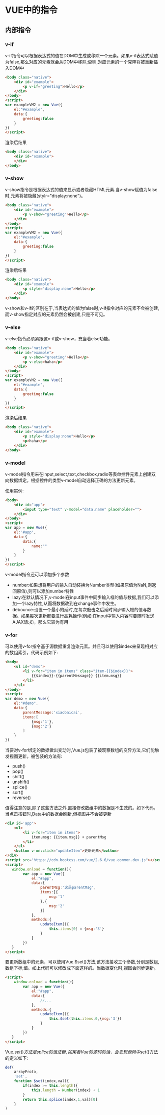 # VUE中的指令

## 内部指令

### v-if

v-if指令可以根据表达式的值在DOM中生成或移除一个元素。如果v-if表达式赋值为false,那么对应的元素就会从DOM中移除;否则,对应元素的一个克隆将被重新插入DOM中

``` html
<body class="native">
    <div id="example">
        <p v-if="greeting">Hello</p>
    </div>
</body>
<script>
var exampleVM2 = new Vue({
    el:"#example",
    data:{
        greeting:false
    }
})
</script>
```

渲染后结果

``` html
<body class="native">
    <div id="example">
    </div>
</body>
```

### v-show

v-show指令是根据表达式的值来显示或者隐藏HTML元素.当v-show赋值为false时,元素将被隐藏(stylr="display:none")。

``` html
<body class="native">
    <div id="example">
        <p v-show="greeting">Hello</p>
    </div>
</body>
<script>
var exampleVM2 = new Vue({
    el:"#example",
    data:{
        greeting:false
    }
})
</script>
```

渲染后结果

``` html
<body class="native">
    <div id="example">
        <p style="display:none">Hello</p>
    </div>
</body>
```

v-show和v-if的区别在于,当表达式的值为false时,v-if指令对应的元素不会被创建,而v-show指定对应的元素仍然会被创建,只是不可见。

### v-else

v-else指令必须紧跟这v-if或v-show，充当着else功能。

``` html
<body class="native">
    <div id="example">
        <p v-show="greeting">Hello</p>
        <p v-else>haha</p>
    </div>
</body>
<script>
var exampleVM2 = new Vue({
    el:"#example",
    data:{
        greeting:false
    }
})
</script>
```

渲染后结果

``` html
<body class="native">
    <div id="example">
        <p style="display:none">Hello</p>
        <p>haha</p>
    </div>
</body>
```

### v-model

v-model指令用来在input,select,text,checkbox,radio等表单控件元素上创建双向数据绑定。根据控件的类型v-model自动选择正确的方法更新元素。

使用实例:

``` html
<body>
    <div id="app">
        <input type="text" v-model="data.name" placeholder="">
    </div>
</body>
<script>
var app = new Vue({
    el:'#app',
    data:{
        data:{
            name:""
        }
    }
})
</script>
```

v-model指令还可以添加多个参数

* number:如果想将用户的输入自动装换为Number类型(如果原值为NaN,则返回原值),则可以添加number特性
* lazy:在默认情况下,v-model在input事件中同步输入框的值与数据,我们可以添加一个lazy特性,从而将数据改到在change事件中发生。
* debounce:设置一个最小的延时,在每次敲击之后延时同步输入框的值与数据。如果每次更新都要进行高耗操作(例如:在input中输入内容时要随时发送AJAX请求)，那么它较为有用

### v-for

可以使用v-for指令基于源数据重复渲染元素。并且可以使用$index来呈现相对应的数组索引，代码示例如下:

``` html
<body>
    <ul id="demo">
        <li v-for="item in items" class="item-{{$index}}">
            {{$index}}-{{parentMessage}} {{item.msg}}
        </li>
    </ul>
</body>
<script>
var demo = new Vue({
    el:"#demo",
    data:{
        parentMessage:'xiaobaicai',
        items:[
            {msg:'1'},
            {msg:'2'}
        ]
    }
})
```

当要对v-for绑定的数据做出变动时,Vue.js包装了被观察数组的变异方法,它们能触发视图更新。被包装的方法有:

* push()
* pop()
* shift()
* unshift()
* splice()
* sort()
* reverse()

值得注意的是,除了这些方法之外,直接修改数组中的数据是不生效的。如下代码，当点击按钮时,Data中的数据会刷新,但视图并不会被更新

``` html
<div id='app'>
    <ul>
        <li v-for="item in items">
            item.msg: {{item.msg}} + parentMsg
        </li>
    </ul>
    <button v-on:click="updateItem">更新元素</button>
</div>
<script src="https://cdn.bootcss.com/vue/2.6.6/vue.common.dev.js"></script>
<script>
   window.onload = function(){
        var app = new Vue({
            el:"#app",
            data:{
                parentMsg:'这是parentMsg',
                items:[{
                    msg:'1'
                },{
                    msg:'2'
                }]
            },
            methods:{
                updateItem(){
                    this.items[0] = {msg:'3'}
                }
            }
        })
   }
</script>
```

要更新数组中的元素，可以使用Vue.$set()方法,该方法接收三个参数,分别是数组,数组下标,值。如上代码可以修改成下面这样的。当数据变化时,视图会同步更新。

``` html
<script>
    window.onload = function(){
        var app = new Vue({
            el:"#app",
            data:{
                //...
            },
            methods:{
                updateItem(){
                    this.$set(this.items,0,{msg:'3'})
                }
            }
        })
   }
</script>
```

Vue.$set()方法是splice的语法糖,如果看Vue的源码的话，会发现源码中$set()方法的定义如下:

``` javascript
def(
    arrayProto,
    'set',
    function $set(index,val){
        if(index >= this.length){
            this.length = Number(index) + 1
        }
        return this.splice(index,1,val)[0]
    }
)
```